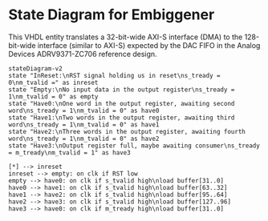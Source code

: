 # State Diagram for Embiggener

This VHDL entity translates a 32-bit-wide AXI-S interface (DMA) to the 128-bit-wide interface (similar to AXI-S) expected by the DAC FIFO in the Analog Devices ADRV9371-ZC706 reference design.

```mermaid
stateDiagram-v2
state "InReset:\nRST signal holding us in reset\ns_tready = 0\nm_tvalid =" as inreset
state "Empty:\nNo input data in the output register\ns_tready = 1\nm_tvalid = 0" as empty
state "Have0:\nOne word in the output register, awaiting second word\ns_tready = 1\nm_tvalid = 0" as have0
state "Have1:\nTwo words in the output register, awaiting third word\ns_tready = 1\nm_tvalid = 0" as have1
state "Have2:\nThree words in the output register, awaiting fourth word\ns_tready = 1\nm_tvalid = 0" as have2
state "Have3:\nOutput register full, maybe awaiting consumer\ns_tready = m_tready\nm_tvalid = 1" as have3

[*] --> inreset
inreset --> empty: on clk if RST low
empty --> have0: on clk if s_tvalid high\nload buffer[31..0]
have0 --> have1: on clk if s_tvalid high\nload buffer[63..32]
have1 --> have2: on clk if s_tvalid high\nload buffer[95..64]
have2 --> have3: on clk if s_tvalid high\nload buffer[127..96]
have3 --> have0: on clk if m_tready high\nload buffer[31..0]

```

